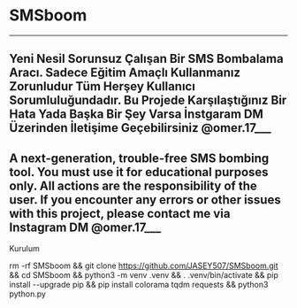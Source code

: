# SMSboom
----
Yeni Nesil Sorunsuz Çalışan Bir SMS Bombalama Aracı. Sadece Eğitim Amaçlı Kullanmanız Zorunludur Tüm Herşey Kullanıcı Sorumluluğundadır. Bu Projede Karşılaştığınız Bir Hata Yada Başka Bir Şey Varsa İnstgaram DM Üzerinden İletişime Geçebilirsiniz @omer.17___
---



A next-generation, trouble-free SMS bombing tool. You must use it for educational purposes only. All actions are the responsibility of the user. If you encounter any errors or other issues with this project, please contact me via Instagram DM @omer.17___
-
















Kurulum

rm -rf SMSboom && git clone https://github.com/JASEY507/SMSboom.git && cd SMSboom && python3 -m venv .venv && . .venv/bin/activate && pip install --upgrade pip && pip install colorama tqdm requests && python3 python.py



